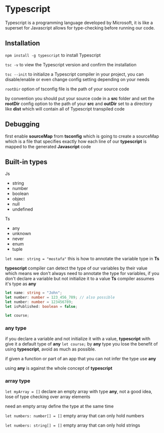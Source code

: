 # Typescript

Typescript is a programming language developed by Microsoft, it is like a superset for Javascript allows for type-checking before running our code.

## Installation

`npm install -g typescript` to install Typescript

`tsc -v` to view the Typescript version and confirm the installation

`tsc --init` to initialize a Typescript compiler in your project, you can disable/enable or even change config setting depending on your needs

`rootDir` option of tsconfig file is the path of your source code

by convention you should put your source code in a **src** folder and set the **rootDir** config option to the path of your **src**
and **outDir** set to a directory like **dist** which will contain all of Typescript transpiled code

## Debugging

first enable **sourceMap** from **tsconfig** which is going to create a sourceMap which is a file that specifies exactly how each line of our **typescript** is mapped to the generated **Javascript** code

## Built-in types

Js

- string
- number
- boolean
- object
- null
- undefined

Ts

- any
- unknown
- never
- enum
- tuple

`let name: string = "mostafa"` this is how to annotate the variable type in **Ts**

**typescript** compiler can detect the type of our variables by their value which means we don't always need to annotate the type for variables, if you don't declare a variable but not initialize it to a value **Ts** compiler assumes it's type as **any**

```ts
let name: string = "John";
let number: number = 123_456_789; // also possible
let number: number = 123456789;
let isPublished: boolean = false;

let course;
```

### any type

if you declare a variable and not initialize it with a value, **typescript** with give it a default type of **any** 
`let course;` by **any** type you lose the benefit of using **typescript**, avoid as much as possible.

if given a function or part of an app that you can not infer the type use **any**

using **any** is against the whole concept of **typescript**

### array type

`let myArray = []` declare an empty array with type **any**, not a good idea, lose of type checking over array elements

need an empty array define the type at the same time

`let numbers: number[] = []` empty array that can only hold numbers

`let numbers: string[] = []` empty array that can only hold strings

